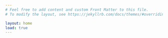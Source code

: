 ```yaml
---
# Feel free to add content and custom Front Matter to this file.
# To modify the layout, see https://jekyllrb.com/docs/themes/#overriding-theme-defaults

layout: home
load: true
---
```

